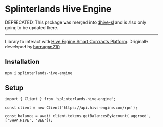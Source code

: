 # Splinterlands Hive Engine

DEPRECATED: This package was merged into [dhive-sl](https://github.com/steem-monsters/dhive-sl) and is also only going to be updated there.

---

Library to interact with [Hive Engine Smart Contracts Platform](https://github.com/hive-engine/steemsmartcontracts). Originally developed by [harpagon210](https://github.com/harpagon210).

## Installation

```
npm i splinterlands-hive-engine
```

## Setup

```
import { Client } from 'splinterlands-hive-engine';

const client = new Client('https://api.hive-engine.com/rpc');

const balance = await client.tokens.getBalancesByAccount('aggroed', ['SWAP.HIVE', 'BEE']);
```
